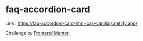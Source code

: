 # faq-accordion-card

Link : https://faq-accordion-card-html-css-vanillajs.netlify.app/

Challenge by [Frontend Mentor.](https://www.frontendmentor.io/challenges)
